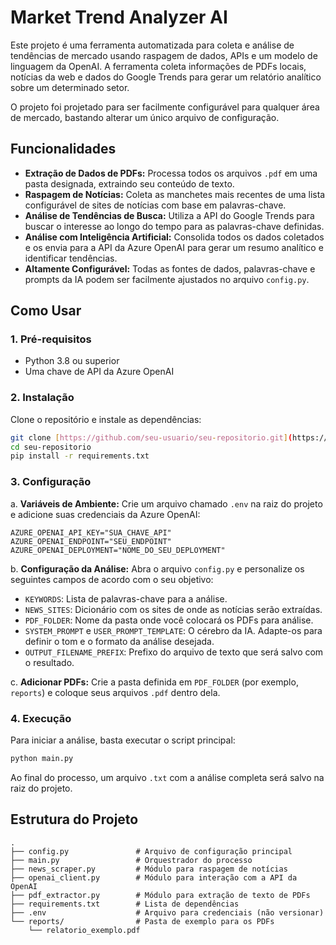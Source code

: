 # Market Trend Analyzer AI

Este projeto é uma ferramenta automatizada para coleta e análise de tendências de mercado usando raspagem de dados, APIs e um modelo de linguagem da OpenAI. A ferramenta coleta informações de PDFs locais, notícias da web e dados do Google Trends para gerar um relatório analítico sobre um determinado setor.

O projeto foi projetado para ser facilmente configurável para qualquer área de mercado, bastando alterar um único arquivo de configuração.

## Funcionalidades

-   **Extração de Dados de PDFs:** Processa todos os arquivos `.pdf` em uma pasta designada, extraindo seu conteúdo de texto.
-   **Raspagem de Notícias:** Coleta as manchetes mais recentes de uma lista configurável de sites de notícias com base em palavras-chave.
-   **Análise de Tendências de Busca:** Utiliza a API do Google Trends para buscar o interesse ao longo do tempo para as palavras-chave definidas.
-   **Análise com Inteligência Artificial:** Consolida todos os dados coletados e os envia para a API da Azure OpenAI para gerar um resumo analítico e identificar tendências.
-   **Altamente Configurável:** Todas as fontes de dados, palavras-chave e prompts da IA podem ser facilmente ajustados no arquivo `config.py`.

## Como Usar

### 1. Pré-requisitos

-   Python 3.8 ou superior
-   Uma chave de API da Azure OpenAI

### 2. Instalação

Clone o repositório e instale as dependências:

```bash
git clone [https://github.com/seu-usuario/seu-repositorio.git](https://github.com/seu-usuario/seu-repositorio.git)
cd seu-repositorio
pip install -r requirements.txt
```

### 3. Configuração

a. **Variáveis de Ambiente:**
Crie um arquivo chamado `.env` na raiz do projeto e adicione suas credenciais da Azure OpenAI:

```
AZURE_OPENAI_API_KEY="SUA_CHAVE_API"
AZURE_OPENAI_ENDPOINT="SEU_ENDPOINT"
AZURE_OPENAI_DEPLOYMENT="NOME_DO_SEU_DEPLOYMENT"
```

b. **Configuração da Análise:**
Abra o arquivo `config.py` e personalize os seguintes campos de acordo com o seu objetivo:

-   `KEYWORDS`: Lista de palavras-chave para a análise.
-   `NEWS_SITES`: Dicionário com os sites de onde as notícias serão extraídas.
-   `PDF_FOLDER`: Nome da pasta onde você colocará os PDFs para análise.
-   `SYSTEM_PROMPT` e `USER_PROMPT_TEMPLATE`: O cérebro da IA. Adapte-os para definir o tom e o formato da análise desejada.
-   `OUTPUT_FILENAME_PREFIX`: Prefixo do arquivo de texto que será salvo com o resultado.

c. **Adicionar PDFs:**
Crie a pasta definida em `PDF_FOLDER` (por exemplo, `reports`) e coloque seus arquivos `.pdf` dentro dela.

### 4. Execução

Para iniciar a análise, basta executar o script principal:

```bash
python main.py
```

Ao final do processo, um arquivo `.txt` com a análise completa será salvo na raiz do projeto.

## Estrutura do Projeto

```
.
├── config.py               # Arquivo de configuração principal
├── main.py                 # Orquestrador do processo
├── news_scraper.py         # Módulo para raspagem de notícias
├── openai_client.py        # Módulo para interação com a API da OpenAI
├── pdf_extractor.py        # Módulo para extração de texto de PDFs
├── requirements.txt        # Lista de dependências
├── .env                    # Arquivo para credenciais (não versionar)
└── reports/                # Pasta de exemplo para os PDFs
    └── relatorio_exemplo.pdf
```